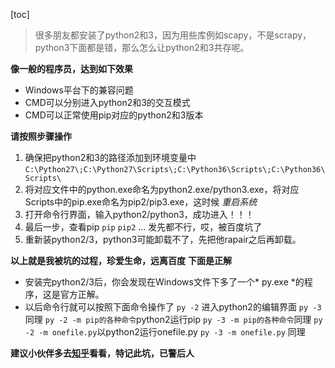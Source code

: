 [toc]

> 很多朋友都安装了python2和3，因为用些库例如scapy，不是scrapy，python3下面都是错，那么怎么让python2和3共存呢。

**像一般的程序员，达到如下效果**
- Windows平台下的兼容问题
- CMD可以分别进入python2和3的交互模式
- CMD可以正常使用pip对应的python2和3版本

**请按照步骤操作**
1. 确保把python2和3的路径添加到环境变量中
` C:\Python27\;C:\Python27\Scripts\;C:\Python36\Scripts\;C:\Python36\Scripts\ `
2. 将对应文件中的python.exe命名为python2.exe/python3.exe，将对应Scripts中的pip.exe命名为pip2/pip3.exe，这时候 *重启系统*
3. 打开命令行界面，输入python2/python3，成功进入！！！
4. 最后一步，查看pip
` pip `
` pip2 `
...
发先都不行，哎，被百度坑了
5. 重新装python2/3，python3可能卸载不了，先把他rapair之后再卸载。

**以上就是我被坑的过程，珍爱生命，远离百度**
**下面是正解**

- 安装完python2/3后，你会发现在Windows文件下多了一个* py.exe *的程序，这是官方正解。
- 以后命令行就可以按照下面命令操作了
` py -2 ` 进入python2的编辑界面
` py -3 `同理
` py -2 -m pip的各种命令 `python2运行pip
` py -3 -m pip的各种命令 `同理
` py -2 -m onefile.py `以python2运行onefile.py
` py -3 -m onefile.py ` 同理

**建议小伙伴多去[知乎](https://www.zhihu.com/question/21653286)看看，特记此坑，已警后人**